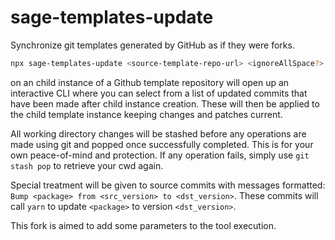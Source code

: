 # sage-templates-update

Synchronize git templates generated by GitHub as if they were forks.

```bash
npx sage-templates-update <source-template-repo-url> <ignoreAllSpace?>
```
on an child instance of a Github template repository will open up an interactive CLI where you can select from a list of updated commits that have been made after child instance creation. These will then be applied to the child template instance keeping changes and patches current.

All working directory changes will be stashed before any operations are made using git and popped once successfully completed. This is for your own peace-of-mind and protection. If any operation fails, simply use `git stash pop` to retrieve your cwd again.

Special treatment will be given to source commits with messages formatted: `Bump <package> from <src_version> to <dst_version>`. These commits will call `yarn` to update `<package>` to version `<dst_version>`.

This fork is aimed to add some parameters to the tool execution.